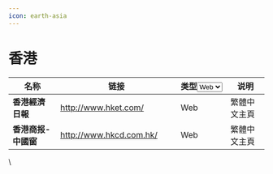 ```yaml
---
icon: earth-asia
---
```


# 香港

<table><thead><tr><th>名称</th><th width="221">链接</th><th width="82">类型<select><option value="09dRI6XoUxka" label="Web" color="blue"></option></select></th><th>说明</th></tr></thead><tbody><tr><td><strong>香港經濟日報</strong></td><td><a href="http://www.hket.com/">http://www.hket.com/</a></td><td><span data-option="09dRI6XoUxka">Web</span></td><td>繁體中文主頁</td></tr><tr><td><strong>香港商报-中國窗</strong></td><td><a href="http://www.hkcd.com.hk/">http://www.hkcd.com.hk/</a></td><td><span data-option="09dRI6XoUxka">Web</span></td><td>繁體中文主頁</td></tr></tbody></table>

\
